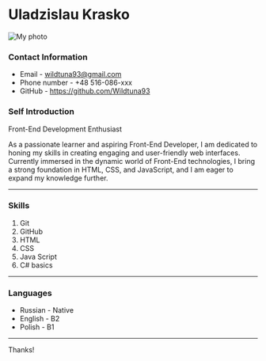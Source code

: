 # Uladzislau Krasko

![My photo](https://img.hhcdn.ru/photo/568730465.jpeg?t=1699892472&h=uluxxhykBrNAyDt8eY96Mg)

### Contact Information 
* Email - wildtuna93@gmail.com
* Phone number - +48 516-086-xxx
* GitHub - https://github.com/Wildtuna93

### Self Introduction

Front-End Development Enthusiast

As a passionate learner and aspiring Front-End Developer, I am dedicated to honing my skills in creating engaging and user-friendly web interfaces. Currently immersed in the dynamic world of Front-End technologies, I bring a strong foundation in HTML, CSS, and JavaScript, and I am eager to expand my knowledge further.

___

### Skills

1. Git
2. GitHub
3. HTML
4. CSS
5. Java Script
6. C# basics

---

### Languages 

* Russian - Native
* English - B2
* Polish - B1
---
Thanks! 
